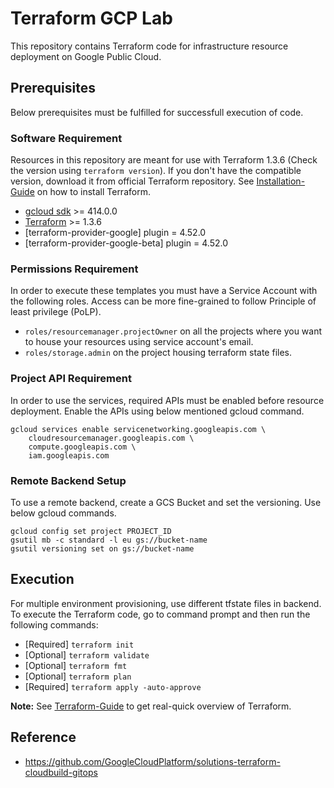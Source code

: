 # Terraform GCP Lab
This repository contains Terraform code for infrastructure resource deployment on Google Public Cloud.

## Prerequisites
Below prerequisites must be fulfilled for successfull execution of code.

### Software Requirement
Resources in this repository are meant for use with Terraform 1.3.6 (Check the version using `terraform version`). If you don't have the compatible version, download it from official Terraform repository. See [Installation-Guide](./docs/install.md) on how to install Terraform.

-   [gcloud sdk](https://cloud.google.com/sdk/install) >= 414.0.0
-   [Terraform](https://www.terraform.io/downloads.html) >= 1.3.6
-   [terraform-provider-google] plugin = 4.52.0
-   [terraform-provider-google-beta] plugin = 4.52.0

### Permissions Requirement
In order to execute these templates you must have a Service Account with the following roles. Access can be more fine-grained to follow Principle of least privilege (PoLP).

- `roles/resourcemanager.projectOwner` on all the projects where you want to house your resources using service account's email.
- `roles/storage.admin` on the project housing terraform state files.

### Project API Requirement
In order to use the services, required APIs must be enabled before resource deployment. Enable the APIs using below mentioned gcloud command.

	gcloud services enable servicenetworking.googleapis.com \
	    cloudresourcemanager.googleapis.com \
	    compute.googleapis.com \
	    iam.googleapis.com

### Remote Backend Setup
To use a remote backend, create a GCS Bucket and set the versioning. Use below gcloud commands.

    gcloud config set project PROJECT_ID
	gsutil mb -c standard -l eu gs://bucket-name
	gsutil versioning set on gs://bucket-name

## Execution
For multiple environment provisioning, use different tfstate files in backend. To execute the Terraform code, go to command prompt and then run the following commands:

-   [Required] `terraform init`
-   [Optional] `terraform validate`
-   [Optional] `terraform fmt`
-   [Optional] `terraform plan`
-   [Required] `terraform apply -auto-approve`

**Note:** See [Terraform-Guide](./docs/info.md) to get real-quick overview of Terraform.

## Reference
- https://github.com/GoogleCloudPlatform/solutions-terraform-cloudbuild-gitops
